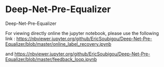 # Deep-Net-Pre-Equalizer
Deep-Net-Pre-Equalizer

For viewing directly online the jupyter notebook, please use the following link :
https://nbviewer.jupyter.org/github/EricSoubigou/Deep-Net-Pre-Equalizer/blob/master/online_label_recovery.ipynb

and
https://nbviewer.jupyter.org/github/EricSoubigou/Deep-Net-Pre-Equalizer/blob/master/feedback_loop.ipynb

